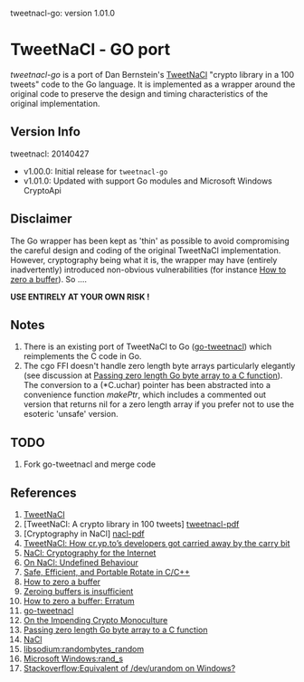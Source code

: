 tweetnacl-go: version 1.01.0 

# TweetNaCl - GO port

*tweetnacl-go* is a port of Dan Bernstein's [TweetNaCl][tweetnacl] "crypto library in a 100 tweets" code
to the Go language. It is implemented as a wrapper around the original code to preserve the design and timing
characteristics of the original implementation.

Version Info
------------
tweetnacl: 20140427

- v1.00.0:  Initial release for `tweetnacl-go`
- v1.01.0:  Updated with support Go modules and Microsoft Windows CryptoApi

Disclaimer
----------
The Go wrapper has been kept as 'thin' as possible to avoid compromising the careful design
and coding of the original TweetNaCl implementation. However, cryptography being what it is, 
the wrapper may have (entirely inadvertently) introduced non-obvious vulnerabilities (for 
instance [How to zero a buffer][daemonology]). So ....

**USE ENTIRELY AT YOUR OWN RISK !**

Notes
-----
1. There is an existing port of TweetNaCl to Go ([go-tweetnacl][go-tweetnacl]) which reimplements the C code
   in Go.
2. The cgo FFI doesn't handle zero length byte arrays particularly elegantly (see discussion at
   [Passing zero length Go byte array to a C function][golang-nuts]). The conversion to a (\*C.uchar) pointer
   has been abstracted into a convenience function _makePtr_, which includes a commented out version
   that returns nil for a zero length array if you prefer not to use the esoteric 'unsafe' version.

TODO
----
1. Fork go-tweetnacl and merge code

References
----------

1.  [TweetNaCl][tweetnacl]
2.  [TweetNaCl: A crypto library in 100 tweets] [tweetnacl-pdf]
3.  [Cryptography in NaCl] [nacl-pdf]
4.  [TweetNaCl: How cr.yp.to’s developers got carried away by the carry bit][carrybitbug]
5.  [NaCl: Cryptography for the Internet][slides]
6.  [On NaCl: Undefined Behaviour][ciawof]
7.  [Safe, Efficient, and Portable Rotate in C/C++][regehr]
8.  [How to zero a buffer][daemonology]
9.  [Zeroing buffers is insufficient][daemonology2]
10. [How to zero a buffer: Erratum][daemonology3]
11. [go-tweetnacl][go-tweetnacl]
12. [On the Impending Crypto Monoculture][gutmann]
13. [Passing zero length Go byte array to a C function][golang-nuts]
14. [NaCl](http://wiki.ucis.nl/NaCl/Windows)
15. [libsodium:randombytes_random](https://doc.libsodium.org/generating_random_data)
16. [Microsoft Windows:rand_s](https://docs.microsoft.com/en-us/cpp/c-runtime-library/reference/rand-s)
17. [Stackoverflow:Equivalent of /dev/urandom on Windows?](https://stackoverflow.com/questions/22049203/equivalent-of-dev-urandom-on-windows)

[tweetnacl]:     http://tweetnacl.cr.yp.to
[tweetnacl-pdf]: http://tweetnacl.cr.yp.to/tweetnacl-20131229.pdf
[nacl-pdf]:      http://cr.yp.to/highspeed/naclcrypto-20090310.pdf
[carrybitbug]:   http://blog.skylable.com/2014/05/tweetnacl-carrybit-bug
[slides]:        http://cryptojedi.org/peter/data/tenerife-20130121.pdf
[ciawof]:        http://coderinaworldofcode.blogspot.com/2014/03/on-nacl.html
[regehr]:        http://blog.regehr.org/archives/1063
[daemonology]:   http://www.daemonology.net/blog/2014-09-04-how-to-zero-a-buffer.html
[daemonology2]:  http://www.daemonology.net/blog/2014-09-06-zeroing-buffers-is-insufficient.html
[daemonology3]:  http://www.daemonology.net/blog/2014-09-05-erratum.html
[go-tweetnacl]:  https://github.com/keybase/go-tweetnacl
[gutmann]:       http://www.metzdowd.com/pipermail/cryptography/2016-March/028824.html
[golang-nuts]:   https://groups.google.com/forum/#!topic/golang-nuts/NNBdjztWquo

